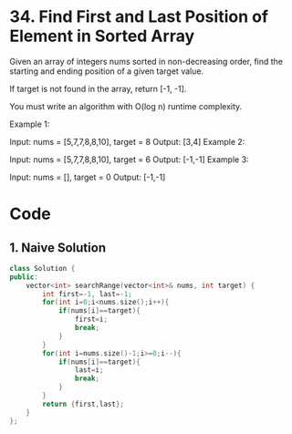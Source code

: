 # 34. Find First and Last Position of Element in Sorted Array

Given an array of integers nums sorted in non-decreasing order, find the starting and ending position of a given target value.

If target is not found in the array, return [-1, -1].

You must write an algorithm with O(log n) runtime complexity.

 

Example 1:

Input: nums = [5,7,7,8,8,10], target = 8
Output: [3,4]
Example 2:

Input: nums = [5,7,7,8,8,10], target = 6
Output: [-1,-1]
Example 3:

Input: nums = [], target = 0
Output: [-1,-1]

# Code

## 1. Naive Solution
```cpp
class Solution {
public:
    vector<int> searchRange(vector<int>& nums, int target) {
        int first=-1, last=-1;
        for(int i=0;i<nums.size();i++){
            if(nums[i]==target){
                first=i;
                break;
            }
        }
        for(int i=nums.size()-1;i>=0;i--){
            if(nums[i]==target){
                last=i;
                break;
            }
        }
        return {first,last};
    }
};
```

